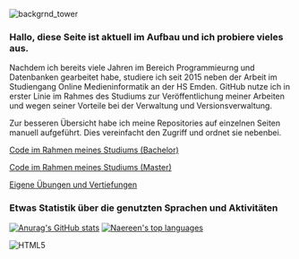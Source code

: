 ![backgrnd_tower](https://user-images.githubusercontent.com/32162305/178708403-5d86571a-e41c-4d8c-9ae2-b53d684c8125.jpg)

### Hallo, diese Seite ist aktuell im Aufbau und ich probiere vieles aus.

Nachdem ich bereits viele Jahren im Bereich Programmieurng und Datenbanken gearbeitet habe, studiere ich seit 2015 neben der Arbeit im Studiengang Online Medieninformatik an der HS Emden. GitHub nutze ich in erster Linie im Rahmes des Studiums zur Veröffentlichung meiner Arbeiten und wegen seiner Vorteile bei der
Verwaltung und Versionsverwaltung. 

Zur besseren Übersicht habe ich meine Repositories auf einzelnen Seiten manuell aufgeführt. Dies vereinfacht den Zugriff und ordnet sie nebenbei.

[Code im Rahmen meines Studiums (Bachelor)](https://github.com/ChristianKitte/ChristianKitte/blob/main/Bachelor-Modules.md)

[Code im Rahmen meines Studiums (Master)](https://github.com/ChristianKitte/ChristianKitte/blob/main/Master-Modules.md)

[Eigene Übungen und Vertiefungen](https://github.com/ChristianKitte/ChristianKitte/blob/main/Training.md)

### Etwas Statistik über die genutzten Sprachen und Aktivitäten

[![Anurag's GitHub stats](https://github-readme-stats.vercel.app/api?username=ChristianKitte)](https://github.com/anuraghazra/github-readme-stats)
[![Naereen's top languages](https://github-readme-stats.vercel.app/api/top-langs/?username=ChristianKitte&theme=blue-green)](https://github.com/ChristianKitte/github-readme-stats)

![HTML5](https://img.shields.io/badge/-HTML5-000000?style=flat&logo=html5&logoColor=ffffff&labelColor=E34F26)

